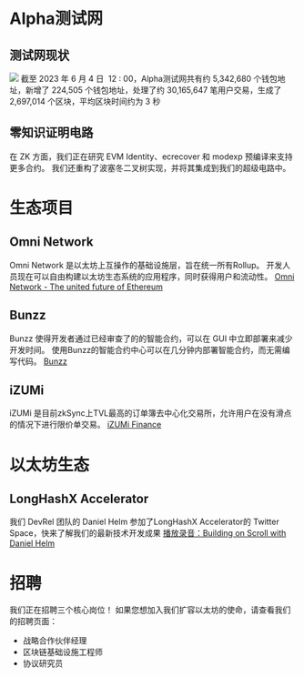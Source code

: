 # Alpha测试网

## 测试网现状
![](18-1.png)
截至 2023 年 6 月 4 日  12 : 00，Alpha测试网共有约 5,342,680 个钱包地址，新增了 224,505 个钱包地址，处理了约 30,165,647 笔用户交易，生成了 2,697,014 个区块，平均区块时间约为 3 秒

## 零知识证明电路
在 ZK 方面，我们正在研究 EVM Identity、ecrecover 和 modexp 预编译来支持更多合约。 我们还重构了波塞冬二叉树实现，并将其集成到我们的超级电路中。


# 生态项目
## Omni Network
Omni Network 是以太坊上互操作的基础设施层，旨在统一所有Rollup。 开发人员现在可以自由构建以太坊生态系统的应用程序，同时获得用户和流动性。
[Omni Network - The united future of Ethereum](https://omni.network/)

## Bunzz
Bunzz 使得开发者通过已经审查了的的智能合约，可以在 GUI 中立即部署来减少开发时间。 使用Bunzz的智能合约中心可以在几分钟内部署智能合约，而无需编写代码。
[Bunzz](https://www.bunzz.dev/)

## iZUMi
iZUMi 是目前zkSync上TVL最高的订单簿去中心化交易所，允许用户在没有滑点的情况下进行限价单交易。
[iZUMi Finance](https://izumi.finance/home)


# 以太坊生态
## LongHashX Accelerator
我们 DevRel 团队的 Daniel Helm 参加了LongHashX Accelerator的
Twitter Space，快来了解我们的最新技术开发成果
[播放录音：Building on Scroll with Daniel Helm](https://twitter.com/i/spaces/1zqKVPEAnNZJB?s=20)


# 招聘
我们正在招聘三个核心岗位！ 如果您想加入我们扩容以太坊的使命，请查看我们的招聘页面：
- 战略合作伙伴经理 
- 区块链基础设施工程师 
- 协议研究员